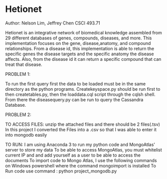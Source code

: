 # Hetionet
Author: Nelson Lim, Jeffrey Chen
CSCI 493.71

Hetionet is an integrative network of biomedical knowledge assembled from 29 different databases of genes, compounds, diseases, and more. This implementation focuses on the gene, disease,anatomy, and compound relationships. From a disease id, this implementation is able to return the specific genes the disease targets and the specific anatomy the disease affects. Also, from the disease id it can return a specific compound that can treat that disease. 

PROBLEM 1:

To run the first query first the data to be loaded must be in the same directory as the python programs. Createkeyspace.py should be run first to then createtables.py, then the loaddata.cql script through the cqlsh shell. From there the diseasequery.py can be run to query the Cassandra Database.

PROBLEM 2:

TO ACCESS FILES:
unzip the attached files and there should be 2 files(.tsv)
In this project I converted the Files into a .csv so that I was able to enter it into mongodb easily

TO RUN:
I am using Anaconda 3 to run my python code and MongoAtlas' server to store my data
To be able to access MongoAtlas, you must whitelist current IP and and add yourself as a user to be able to access the documents
To import code to Mongo Atlas, I use the following commands on Windows powershell where the command mongoimport is installed
To Run code use command : python project_mongodb.py
